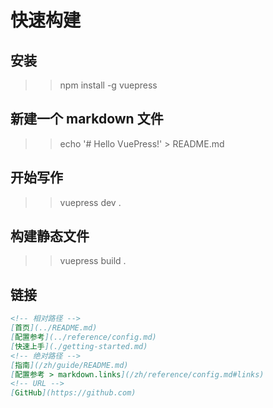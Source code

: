 # 快速构建

## 安装
>> npm install -g vuepress

## 新建一个 markdown 文件
>> echo '# Hello VuePress!' > README.md

## 开始写作
>> vuepress dev .

## 构建静态文件
>> vuepress build .

## 链接
```md
<!-- 相对路径 -->
[首页](../README.md)  
[配置参考](../reference/config.md)  
[快速上手](./getting-started.md)  
<!-- 绝对路径 -->
[指南](/zh/guide/README.md)  
[配置参考 > markdown.links](/zh/reference/config.md#links)  
<!-- URL -->
[GitHub](https://github.com) 
```